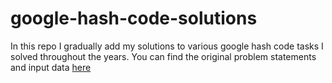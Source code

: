 # google-hash-code-solutions
In this repo I gradually add my solutions to various google hash code tasks I solved throughout the years. You can find the original problem statements and input data [here](https://codingcompetitions.withgoogle.com/hashcode/)
